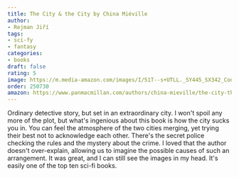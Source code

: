 ```yaml
---
title: The City & the City by China Miéville
author:
- Rejman Jiří
tags:
- sci-fy
- fantasy
categories:
- books
draft: false
rating: 5
image: https://m.media-amazon.com/images/I/51T--s+UTLL._SY445_SX342_ControlCacheEqualizer_.jpg
order: 250730
amazon: https://www.panmacmillan.com/authors/china-mieville/the-city-the-city/9781035060245
---
```


Ordinary detective story, but set in an extraordinary city. I won't spoil any more of the plot, but what's ingenious about this book is how the city sucks you in. You can feel the atmosphere of the two cities merging, yet trying their best not to acknowledge each other. There's the secret police checking the rules and the mystery about the crime. I loved that the author doesn't over-explain, allowing us to imagine the possible causes of such an arrangement. It was great, and I can still see the images in my head. It's easily one of the top ten sci-fi books.
